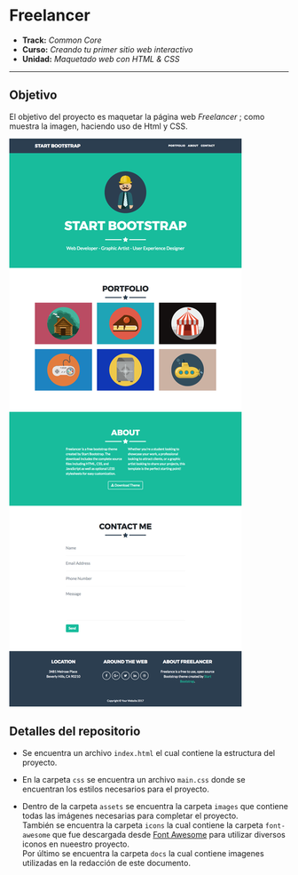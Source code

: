 # Freelancer

* **Track:** _Common Core_
* **Curso:** _Creando tu primer sitio web interactivo_
* **Unidad:** _Maquetado web con HTML & CSS_

***
## Objetivo

El objetivo del proyecto es maquetar la página web *Freelancer* ; como muestra la imagen, haciendo uso de Html y CSS.

![Freelancer Website](assets/docs/fullpage.png)

## Detalles del repositorio 

* Se encuentra un archivo `index.html` el cual contiene la estructura del proyecto.

* En la carpeta `css` se encuentra un archivo `main.css` donde se encuentran los estilos necesarios para el proyecto.

* Dentro de la carpeta `assets` se encuentra la carpeta `images` que contiene todas las imágenes necesarias para completar el proyecto.  
También se encuentra la carpeta `icons` la cual contiene la carpeta `font-awesome` que fue descargada desde [Font Awesome](http://fontawesome.io/) para utilizar diversos iconos en nueestro proyecto.  
Por último se encuentra la carpeta `docs` la cual contiene imagenes utilizadas en la redacción de este documento. 